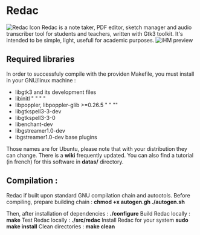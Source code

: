 # Redac

![Redac Icon](https://nsa40.casimages.com/img/2019/04/21/190421110735999272.png)
Redac is a note taker, PDF editor, sketch manager and audio transcriber tool for students and teachers, written with Gtk3 toolkit. It's intended to be simple, light, usefull for academic purposes.
![iHM preview](https://nsa40.casimages.com/img/2019/04/21/19042111032873051.png)

Required libraries
---
In order to successfuly compile with the providen Makefile, you must install in your GNU/linux machine :

- libgtk3 and its development files
- libinitl "      "      "      "
- libpoppler, libpoppler-glib >=0.26.5 "   " "" 
- libgtkspell3-3-dev
- libgtkspell3-3-0
- libenchant-dev
- libgstreamer1.0-dev
- ibgstreamer1.0-dev base plugins

Those names are for Ubuntu, please note that with your distribution they can change.
There is a **wiki** frequently updated.
You can also find a tutorial (in french) for this software in **datas/** directory.

Compilation :
-------------


Redac if built upon standard GNU compilation chain and autootols.
Before compiling, prepare building chain  :
**chmod +x autogen.gh
./autogen.sh**

Then, after installation of dependencies :
**./configure**
Build Redac locally :
**make**
Test Redac locally :
**./src/redac**
Install Redac for your system
**sudo make install**
Clean directories :
**make clean**



